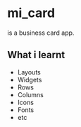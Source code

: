 # mi_card

is a business card app.

## What i learnt

+ Layouts
+ Widgets
+ Rows
+ Columns
+ Icons
+ Fonts
+ etc